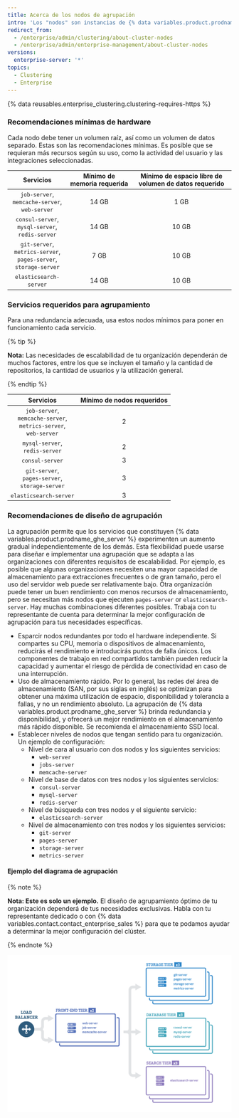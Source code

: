 ```yaml
---
title: Acerca de los nodos de agrupación
intro: 'Los "nodos" son instancias de {% data variables.product.prodname_ghe_server %} que operan en una agrupación. Cada nodo ejecuta un conjunto de servicios que se suministra a la agrupación y; por último, a los usuarios.'
redirect_from:
  - /enterprise/admin/clustering/about-cluster-nodes
  - /enterprise/admin/enterprise-management/about-cluster-nodes
versions:
  enterprise-server: '*'
topics:
  - Clustering
  - Enterprise
---
```


{% data reusables.enterprise_clustering.clustering-requires-https %}

### Recomendaciones mínimas de hardware
Cada nodo debe tener un volumen raíz, así como un volumen de datos separado. Estas son las recomendaciones mínimas. Es posible que se requieran más recursos según su uso, como la actividad del usuario y las integraciones seleccionadas.

|                                           Servicios                                            | Mínimo de memoria requerida | Mínimo de espacio libre de volumen de datos requerido |
|:----------------------------------------------------------------------------------------------:|:---------------------------:|:-----------------------------------------------------:|
|               `job-server`,<br/>`memcache-server`,<br/>`web-server`                |            14 GB            |                         1 GB                          |
|              `consul-server`,<br/>`mysql-server`,<br/>`redis-server`               |            14 GB            |                         10 GB                         |
| `git-server`,<br/>`metrics-server`,<br/>`pages-server`,<br/>`storage-server` |            7 GB             |                         10 GB                         |
|                                     `elasticsearch-server`                                     |            14 GB            |                         10 GB                         |

### Servicios requeridos para agrupamiento
Para una redundancia adecuada, usa estos nodos mínimos para poner en funcionamiento cada servicio.

{% tip %}

**Nota:** Las necesidades de escalabilidad de tu organización dependerán de muchos factores, entre los que se incluyen el tamaño y la cantidad de repositorios, la cantidad de usuarios y la utilización general.

{% endtip %}

|                                           Servicios                                           | Mínimo de nodos requeridos |
|:---------------------------------------------------------------------------------------------:|:--------------------------:|
| `job-server`,<br/>`memcache-server`,<br/>`metrics-server`,<br/>`web-server` |             2              |
|                           `mysql-server`,<br/>`redis-server`                            |             2              |
|                                        `consul-server`                                        |             3              |
|              `git-server`,<br/>`pages-server`,<br/>`storage-server`               |             3              |
|                                    `elasticsearch-server`                                     |             3              |

### Recomendaciones de diseño de agrupación

La agrupación permite que los servicios que constituyen {% data variables.product.prodname_ghe_server %} experimenten un aumento gradual independientemente de los demás. Esta flexibilidad puede usarse para diseñar e implementar una agrupación que se adapta a las organizaciones con diferentes requisitos de escalabilidad. Por ejemplo, es posible que algunas organizaciones necesiten una mayor capacidad de almacenamiento para extracciones frecuentes o de gran tamaño, pero el uso del servidor web puede ser relativamente bajo. Otra organización puede tener un buen rendimiento con menos recursos de almacenamiento, pero se necesitan más nodos que ejecuten `pages-server` or `elasticsearch-server`. Hay muchas combinaciones diferentes posibles. Trabaja con tu representante de cuenta para determinar la mejor configuración de agrupación para tus necesidades específicas.

- Esparcir nodos redundantes por todo el hardware independiente. Si compartes su CPU, memoria o dispositivos de almacenamiento, reducirás el rendimiento e introducirás puntos de falla únicos. Los componentes de trabajo en red compartidos también pueden reducir la capacidad y aumentar el riesgo de pérdida de conectividad en caso de una interrupción.
- Uso de almacenamiento rápido. Por lo general, las redes del área de almacenamiento (SAN, por sus siglas en inglés) se optimizan para obtener una máxima utilización de espacio, disponibilidad y tolerancia a fallas, y no un rendimiento absoluto. La agrupación de {% data variables.product.prodname_ghe_server %} brinda redundancia y disponibilidad, y ofrecerá un mejor rendimiento en el almacenamiento más rápido disponible. Se recomienda el almacenamiento SSD local.
- Establecer niveles de nodos que tengan sentido para tu organización. Un ejemplo de configuración:
  - Nivel de cara al usuario con dos nodos y los siguientes servicios:
    - `web-server`
    - `jobs-server`
    - `memcache-server`
  - Nivel de base de datos con tres nodos y los siguientes servicios:
    - `consul-server`
    - `mysql-server`
    - `redis-server`
  - Nivel de búsqueda con tres nodos y el siguiente servicio:
    - `elasticsearch-server`
  - Nivel de almacenamiento con tres nodos y los siguientes servicios:
    - `git-server`
    - `pages-server`
    - `storage-server`
    - `metrics-server`

#### Ejemplo del diagrama de agrupación
{% note %}

**Nota: Este es solo un ejemplo.** El diseño de agrupamiento óptimo de tu organización dependerá de tus necesidades exclusivas. Habla con tu representante dedicado o con {% data variables.contact.contact_enterprise_sales %} para que te podamos ayudar a determinar la mejor configuración del clúster.

{% endnote %}

<img src="/assets/images/enterprise/cluster/cluster-diagram.png" alt="Ejemplo de agrupamiento" style="width: 800px;border:0" />
